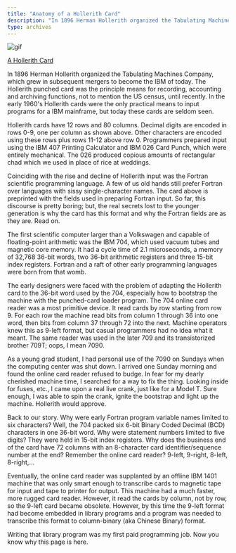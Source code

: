 ```yaml
---
title: "Anatomy of a Hollerith Card"
description: "In 1896 Herman Hollerith organized the Tabulating Machines Company, which eventually became IBM. The Hollerith punched card was the principle means for recording, accounting, and archiving functions. In the early 1960s Hollerith cards were the only practical means to input programs for a IBM mainframe."
type: archives
---
```

 
![gif](/documentation/pic/ibmcarda.gif)  

[A Hollerith Card](/documentation/pic/ibmcard.webp)  

In 1896 Herman Hollerith organized the Tabulating Machines Company, which grew in subsequent mergers to become the IBM of today. The Hollerith punched card was the principle means for recording, accounting and archiving functions, not to mention the US census, until recently. In the early 1960's Hollerith cards were the only practical means to input programs for a IBM mainframe, but today these cards are seldom seen.

Hollerith cards have 12 rows and 80 columns. Decimal digits are encoded in rows 0-9, one per column as shown above. Other characters are encoded using these rows plus rows 11-12 above row 0. Programmers prepared input using the IBM 407 Printing Calculator and IBM 026 Card Punch, which were entirely mechanical. The 026 produced copious amounts of rectangular chad which we used in place of rice at weddings.

Coinciding with the rise and decline of Hollerith input was the Fortran scientific programming language. A few of us old hands still prefer Fortran over languages with sissy single-character names. The card above is preprinted with the fields used in preparing Fortran input. So far, this discourse is pretty boring; but, the real secrets lost to the younger generation is why the card has this format and why the Fortran fields are as they are. Read on.

The first scientific computer larger than a Volkswagen and capable of floating-point arithmetic was the IBM 704, which used vacuum tubes and magnetic core memory. It had a cycle time of 2.1 microseconds, a memory of 32,768 36-bit words, two 36-bit arithmetic registers and three 15-bit index registers. Fortran and a raft of other early programming languages were born from that womb.

The early designers were faced with the problem of adapting the Hollerith card to the 36-bit word used by the 704, especially how to bootstrap the machine with the punched-card loader program. The 704 online card reader was a most primitive device. It read cards by row starting from row 9. For each row the machine read bits from column 1 through 36 into one word, then bits from column 37 through 72 into the next. Machine operators knew this as 9-left format, but casual programmers had no idea what it meant. The same reader was used in the later 709 and its transistorized brother 709T; oops, I mean 7090.

As a young grad student, I had personal use of the 7090 on Sundays when the computing center was shut down. I arrived one Sunday morning and found the online card reader refused to budge. In fear for my dearly cherished machine time, I searched for a way to fix the thing. Looking inside for fuses, etc., I came upon a real live crank, just like for a Model T. Sure enough, I was able to spin the crank, ignite the bootstrap and light up the machine. Hollerith would approve.

Back to our story. Why were early Fortran program variable names limited to six characters? Well, the 704 packed six 6-bit Binary Coded Decimal (BCD) characters in one 36-bit word. Why were statement numbers limited to five digits? They were held in 15-bit index registers. Why does the business end of the card have 72 columns with an 8-character card identifier/sequence number at the end? Remember the online card reader? 9-left, 9-right, 8-left, 8-right,...

Eventually, the online card reader was supplanted by an offline IBM 1401 machine that was only smart enough to transcribe cards to magnetic tape for input and tape to printer for output. This machine had a much faster, more rugged card reader. However, it read the cards by column, not by row, so the 9-left card became obsolete. However, by this time the 9-left format had become embedded in library programs and a program was needed to transcribe this format to column-binary (aka Chinese Binary) format.

Writing that library program was my first paid programming job. Now you know why this page is here.